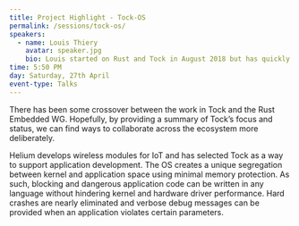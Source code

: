 ```yaml
---
title: Project Highlight - Tock-OS
permalink: /sessions/tock-os/
speakers:
  - name: Louis Thiery
    avatar: speaker.jpg
    bio: Louis started on Rust and Tock in August 2018 but has quickly learned to love both the language and the project. In that time, he has upstreamed steadily to Tock for TI’s CC26x2 platform and proposed a generalized event dispatcher for IRQ handling and a way to remove static pointers to hardware instances. Previously, he adopted the QP Framework as an alternative to the traditional embedded RTOS and developed an on-target automated test infrastructure which featured hardware-validated unit-tests.
time: 5:50 PM
day: Saturday, 27th April
event-type: Talks
---
```


There has been some crossover between the work in Tock and the Rust Embedded WG. Hopefully, by providing a summary of Tock’s focus and status, we can find ways to collaborate across the ecosystem more deliberately.

Helium develops wireless modules for IoT and has selected Tock as a way to support application development. The OS creates a unique segregation between kernel and application space using minimal memory protection. As such, blocking and dangerous application code can be written in any language without hindering kernel and hardware driver performance. Hard crashes are nearly eliminated and verbose debug messages can be provided when an application violates certain parameters.
